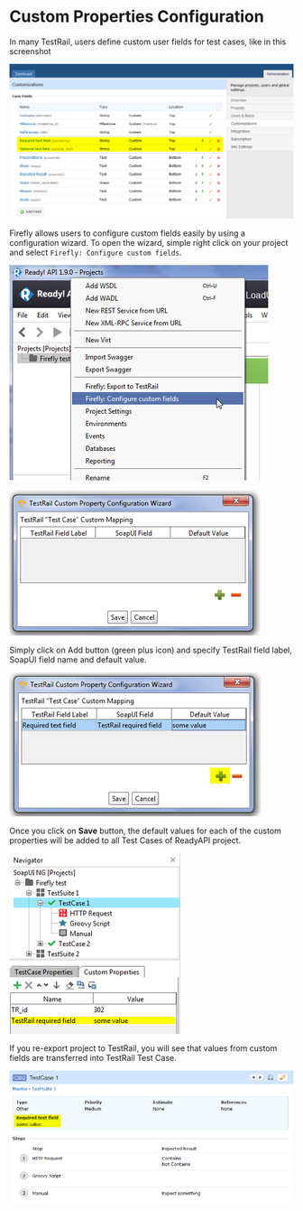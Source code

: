 
# Custom Properties Configuration
In many TestRail, users define custom user fields for test cases, like in this screenshot

![""](images/custom-fields-1.png "Custom properties") 

Firefly allows users to configure custom fields easily by using a configuration wizard.
To open the wizard, simple right click on your project and select `Firefly: Configure custom fields`.

![""](images/custom-fields-2.png "Custom properties")

![""](images/custom-fields-3.png "Custom properties")  

Simply click on Add button (green plus icon) and specify TestRail field label, SoapUI field name and default value.

![""](images/custom-fields-4.png "Custom properties")

Once you click on **Save** button, the default values for each of the custom properties will be added to all Test Cases of ReadyAPI project.

![""](images/custom-fields-5.png "Custom properties")

If you re-export project to TestRail, you will see that values from custom fields are transferred into TestRail Test Case.

![""](images/custom-fields-6.png "Custom properties")